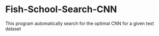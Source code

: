 # Fish-School-Search-CNN
This program automatically search for the optimal CNN for a given text dataset
